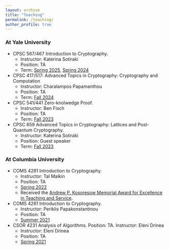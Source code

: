 ```yaml
---
layout: archive
title: "Teaching"
permalink: /teaching/
author_profile: true
---
```


### At Yale University
- CPSC 567/467 Introduction to Cryptography.
  - Instructor: Katerina Sotiraki
  - Position: TA
  - Term: <u>Spring 2025</u>, <u>Spring 2024</u>
- CPSC 417/517: Advanced Topics in Cryptography: Cryptography and Computation
  - Instructor: Charalampos Papamanthou
  - Position: TA
  - Term: <u>Fall 2024</u>
- CPSC 541/441 Zero-knolwedge Proof. 
  - Instructor: Ben Fisch
  - Position: TA
  - Term: <u>Fall 2023</u>
- CPSC 659 Advanced Topics in Cryptography: Lattices and Post-Quantum Cryptography.
  - Instructor: Katerina Sotiraki
  - Position: Guest speaker
  - Term: <u>Fall 2023</u>

### At Columbia University
- COMS 4261 Introduction to Cryptography. 
  - Instructor: Tal Malkin
  - Position: TA
  - <u>Spring 2022</u>
  - Received the [Andrew P. Kosoresow Memorial Award for Excellence in Teaching and Service](https://www.cs.columbia.edu/2017/top-students-in-computer-science-receive-awards/).
- COMS 4261 Introduction to Cryptography.
  - Instructor: Periklis Papakonstantinou
  - Position: TA
  - <u>Summer 2021</u>
- CSOR 4231 Analysis of Algorithms. Position: TA. Instructor: Eleni Drinea
  - Instructor: Eleni Drinea
  - Position: TA
  - <u>Spring 2021</u>